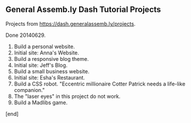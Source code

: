 ## General Assemb.ly Dash Tutorial Projects

Projects from https://dash.generalassemb.ly/projects.

Done 20140629. 

 1. Build a personal website.
   2. Initial site: Anna's Website.
 1. Build a responsive blog theme.
   2. Initial site: Jeff's Blog.
 1. Build a small business website.
   2. Initial site: Esha's Restaurant.
 1. Build a CSS robot. "Eccentric millionaire Cotter Patrick needs a life-like companion."
   2. The "laser eyes" in this project do not work.
 1. Build a Madlibs game.

[end]


